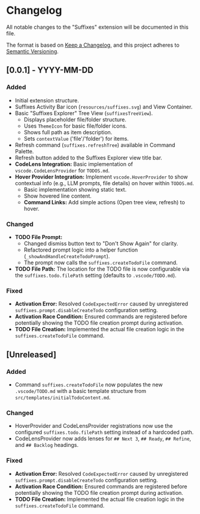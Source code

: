 # Changelog

All notable changes to the "Suffixes" extension will be documented in this file.

The format is based on [Keep a Changelog](https://keepachangelog.com/en/1.0.0/),
and this project adheres to [Semantic Versioning](https://semver.org/spec/v2.0.0.html).

## [0.0.1] - YYYY-MM-DD

### Added

- Initial extension structure.
- Suffixes Activity Bar icon (`resources/suffixes.svg`) and View Container.
- Basic "Suffixes Explorer" Tree View (`suffixesTreeView`).
  - Displays placeholder file/folder structure.
  - Uses `ThemeIcon` for basic file/folder icons.
  - Shows full path as item description.
  - Sets `contextValue` ('file'/'folder') for items.
- Refresh command (`suffixes.refreshTree`) available in Command Palette.
- Refresh button added to the Suffixes Explorer view title bar.
- **CodeLens Integration:** Basic implementation of `vscode.CodeLensProvider` for `TODOS.md`.
- **Hover Provider Integration:** Implement `vscode.HoverProvider` to show contextual info (e.g., LLM prompts, file details) on hover within `TODOS.md`.
  - Basic implementation showing static text.
  - Show hovered line content.
  - **Command Links:** Add simple actions (Open tree view, refresh) to hover.

### Changed

- **TODO File Prompt:**
  - Changed dismiss button text to "Don't Show Again" for clarity.
  - Refactored prompt logic into a helper function (`_showAndHandleCreateTodoPrompt`).
  - The prompt now calls the `suffixes.createTodoFile` command.
- **TODO File Path:** The location for the TODO file is now configurable via the `suffixes.todo.filePath` setting (defaults to `.vscode/TODO.md`).

### Fixed

- **Activation Error:** Resolved `CodeExpectedError` caused by unregistered `suffixes.prompt.disableCreateTodo` configuration setting.
- **Activation Race Condition:** Ensured commands are registered before potentially showing the TODO file creation prompt during activation.
- **TODO File Creation:** Implemented the actual file creation logic in the `suffixes.createTodoFile` command.

## [Unreleased]

### Added

- Command `suffixes.createTodoFile` now populates the new `.vscode/TODO.md` with a basic template structure from `src/templates/initialTodoContent.md`.

### Changed

- HoverProvider and CodeLensProvider registrations now use the configured `suffixes.todo.filePath` setting instead of a hardcoded path.
- CodeLensProvider now adds lenses for `## Next 3`, `## Ready`, `## Refine`, and `## Backlog` headings.

### Fixed

- **Activation Error:** Resolved `CodeExpectedError` caused by unregistered `suffixes.prompt.disableCreateTodo` configuration setting.
- **Activation Race Condition:** Ensured commands are registered before potentially showing the TODO file creation prompt during activation.
- **TODO File Creation:** Implemented the actual file creation logic in the `suffixes.createTodoFile` command.
